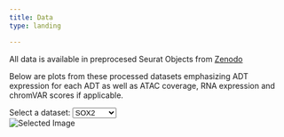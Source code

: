 ```yaml
---
title: Data
type: landing

---
```

<!DOCTYPE html>
<html>
<font size= “3”> All data is available in preprocesed Seurat Objects from <a href="https://zenodo.org/record/7754315">Zenodo</a>

Below are plots from these processed datasets emphasizing ADT expression for each ADT as well as ATAC coverage, RNA expression and chromVAR scores if applicable.

<head>
    <title>Dropdown Menu Example</title>
  <style>
        #selected-image {
            max-width: 800px;
            max-height: 800px;
        }
    </style>
</head>
<body>
    <label for="category">Select a dataset:</label>
    <select id="category">
        <optgroup label="Brain Organoids">
            <option value="SOX2">SOX2</option>
            <option value="GLI3">GLI3</option>
            <option value="TBR1">TBR1</option>
        </optgroup>
        <optgroup label="Retinal Organoids">
            <option value="SOX2">SOX2</option>
            <option value="SOX9">SOX9</option>
            <option value="YAP1">YAP1</option>
        </optgroup>
        <optgroup label="Cell Lines">
            <option value="SOX2">SOX2</option>
            <option value="OCT4">OCT4</option>
            <option value="GATA1">GATA1</option>
        </optgroup>
    </select>
    <br>
    <img id="selected-image" src="" alt="Selected Image">
    <script>
        const categoryDropdown = document.getElementById('category');
        const selectedImage = document.getElementById('selected-image');

        categoryDropdown.addEventListener('change', function() {
            const selectedValue = categoryDropdown.value;
            selectedImage.src = getImageSource(selectedValue);
        });

        function getImageSource(value) {
            switch (value) {
                case 'SOX2':
                    return 'SOX2.png'; // Replace with your image file path
                case 'GLI3':
                    return 'GLI3.png'; // Replace with your image file path
                case 'TBR1':
                    return 'TBR1.png'; // Replace with your image file path
                default:
                    return ''; // No image for other values
            }
        }
    </script>
</body>
</html>

